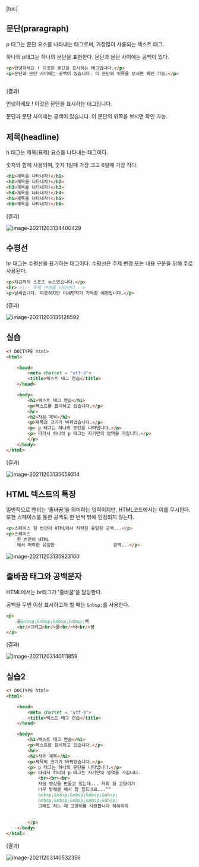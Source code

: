 [toc]



## 문단(praragraph)

p 태그는 문단 요소를 나타내는 태그로써, 가장많이 사용되는 텍스트 태그.

하나의 p태그는 하나의 문단을 표현한다. 문단과 문단 사이에는 공백이 있다.



```html
<p>안녕하세요 ! 이것은 문단을 표시하는 태그입니다.</p>
<p>문단과 문단 사이에는 공백이 있습니다. 이 문단의 위쪽을 보시면 확인 가능.</p>
 
```



(결과)

안녕하세요 ! 이것은 문단을 표시하는 태그입니다.

문단과 문단 사이에는 공백이 있습니다. 이 문단의 위쪽을 보시면 확인 가능.



## 제목(headline)

h 태그는 제목(표제)  요소를 나타내는 태그이다.

숫자와 함께 사용되며, 숫자 1일때 가장 크고 6일때 가장 작다.



```html
<h1>제목을 나타내자!</h1>
<h2>제목을 나타내자!</h2>
<h3>제목을 나타내자!</h3>
<h4>제목을 나타내자!</h4>
<h5>제목을 나타내자!</h5>
<h6>제목을 나타내자!</h6>
```

(결과)

![image-20211203134400429](C:/Users/kazio/AppData/Roaming/Typora/typora-user-images/image-20211203134400429.png)

## 수평선

hr 태그는 수평선을 표기하는 태그이다. 수평선은 주제 변경 또는 내용 구분을 위해 주로 사용된다.



```html
<p>지금까지 스포츠 뉴스였습니다.</p>
<hr> <!-- 주제 변경을 나타낸다 -->
<p>날씨입니다. 따뜻하지만 미세먼지가 가득할 예정입니다.</p>
```

(결과)

![image-20211203135128592](C:/Users/kazio/AppData/Roaming/Typora/typora-user-images/image-20211203135128592.png)



## 실습

```html
<! DOCTYPE html>
<html>

    <head>
        <meta charset = "utf-8">
        <title>텍스트 태그 연습</title>
    </head>

	<body>
    	<h1>텍스트 태그 연습</h1>
    	<p>텍스트를 표시하고 있습니다.</p>
        <hr>
    	<h2>작은 제목</h2>
    	<p>제목의 크기가 바뀌었습니다.</p>
        <p> p 태그는 하나의 문단을 나타냅니다.</p>
        <p> 따라서 하나의 p 태그는 자기만의 영역을 가집니다.</p> 
        </p>
    </body>
</html>
```

(결과)

![image-20211203135659314](C:/Users/kazio/AppData/Roaming/Typora/typora-user-images/image-20211203135659314.png)



## HTML 텍스트의 특징

일반적으로 엔터는 '줄바꿈'을 의미하는 입력이지만, HTML코드에서는 이를 무시한다. 또한 스페이스를 통한 공백도 한 번씩 밖에 인정되지 않는다.

```html
<p>스페이스 한 번만이 HTML에서 허락한 유일한 공백...</p>
<p>스페이스
    한 번만이 HTML
    에서 허락한 유일한                      공백...</p>
```

![image-20211203135923160](C:/Users/kazio/AppData/Roaming/Typora/typora-user-images/image-20211203135923160.png)



## 줄바꿈 태그와 공백문자

HTML에서는 br태그가 '줄바꿈'을 담당한다.

공백을 두번 이상 표시하고자 할 때는 `&nbsp;`를 사용한다.

```html
<p>
    공&nbsp;&nbsp;&nbsp;&nbsp;백
    <br/>그리고<br/>줄<br/>바<br/>꿈
</p>
```

(결과)

![image-20211203140111859](C:/Users/kazio/AppData/Roaming/Typora/typora-user-images/image-20211203140111859.png)

## 실습2

```html
<! DOCTYPE html>
<html>

    <head>
        <meta charset = "utf-8">
        <title>텍스트 태그 연습</title>
    </head>

	<body>
    	<h1>텍스트 태그 연습</h1>
    	<p>텍스트를 표시하고 있습니다.</p>
        <hr>
    	<h2>작은 제목</h2>
    	<p>제목의 크기가 바뀌었습니다.</p>
        <p> p 태그는 하나의 문단을 나타냅니다.</p>
        <p> 따라서 하나의 p 태그는 자기만의 영역을 가집니다.
        	<br><br><br>
        	지금 영상을 만들고 있는데... 저희 집 고양이가
            너무 방해를 해서 참 힘드네요...^^ 
            &nbsp;&nbsp;&nbsp;&nbsp;&nbsp;
            &nbsp;&nbsp;&nbsp;&nbsp;&nbsp;
            그래도 저는 제 고양이를 사랑합니다 하하하하
        
        
        </p>
    </body>
</html>
```

(결과)

![image-20211203140532356](C:/Users/kazio/AppData/Roaming/Typora/typora-user-images/image-20211203140532356.png)

